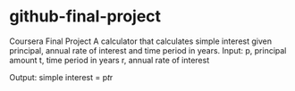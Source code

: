 # github-final-project
Coursera Final Project
A calculator that calculates simple interest given principal, annual rate of interest and time period in years.
Input:
   p, principal amount
   t, time period in years
   r, annual rate of interest
   
Output:
   simple interest = p*t*r

